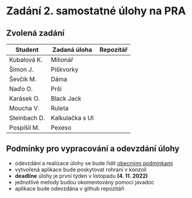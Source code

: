 # Zadání 2. samostatné úlohy na PRA

## Zvolená zadání
| Student      | Zadaná úloha    | Repozitář       |
|--------------|-----------------|-----------------|
| Kubalová K.  | Milionář        |                 |
| Šimon J.     | Piškvorky       |                 |
| Ševčík M.    | Dáma            |                 |
| Naďo O.      | Prší            |                 |
| Karásek O.   | Black Jack      |                 |
| Moucha V.    | Ruleta          |                 |
| Steinbach D. | Kalkulačka s UI |                 |
| Pospíšil M.  | Pexeso          |                 |


## Podmínky pro vypracování a odevzdání úlohy
- odevzdání a realizace úlohy se bude řídit [obecnými podmínkami](https://github.com/LukasMazl/SPSMB-PRO-2022/blob/main/Praxe/README.md)
- vytvořená aplikace bude poskytovat rohraní v konzoli
- **deadline** úlohy je první týden v listopadu **(4. 11. 2022)**
- jednotlivé metody budou okomentovány pomoci javadoc
- aplikace bude odevzdána v github repozitáři

